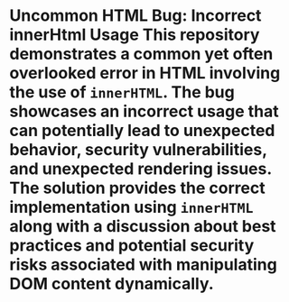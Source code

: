 # Uncommon HTML Bug: Incorrect innerHtml Usage This repository demonstrates a common yet often overlooked error in HTML involving the use of `innerHTML`. The bug showcases an incorrect usage that can potentially lead to unexpected behavior, security vulnerabilities, and unexpected rendering issues.  The solution provides the correct implementation using `innerHTML` along with a discussion about best practices and potential security risks associated with manipulating DOM content dynamically.